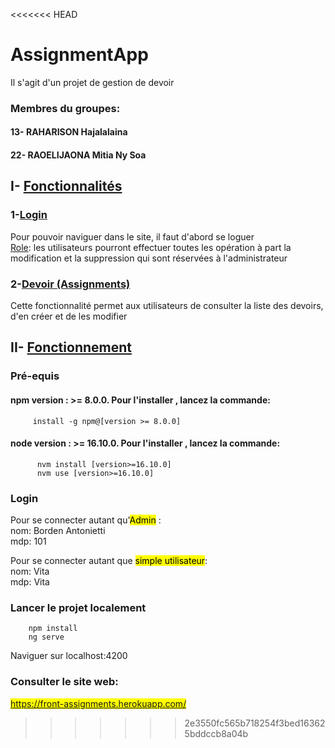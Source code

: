 <<<<<<< HEAD
# AssignmentApp

Il s'agit d'un projet de gestion de devoir

### Membres du groupes:</br>
  #### 13- RAHARISON Hajalalaina
  #### 22-  RAOELIJAONA Mitia Ny Soa

## I- <ins>Fonctionnalités</ins>
  ### 1-<ins>Login</ins>
   Pour pouvoir naviguer dans le site, il faut d'abord se loguer<br />
   <ins>Role</ins>: les utilisateurs pourront effectuer toutes les opération à part la modification et la suppression qui sont réservées à l'administrateur
  
  ### 2-<ins>Devoir (Assignments)<ins>
  Cette fonctionnalité permet aux utilisateurs de consulter la liste des devoirs, d'en créer et de les modifier 
  
  ## II- <ins>Fonctionnement</ins>
  ### Pré-equis
  #### npm version : >= 8.0.0. Pour l'installer , lancez la commande:
         install -g npm@[version >= 8.0.0]
  #### node version : >= 16.10.0. Pour l'installer , lancez la commande:
          nvm install [version>=16.10.0]
          nvm use [version>=16.10.0]
  ### Login
  Pour se connecter autant qu'<mark>Admin</mark> :</br>
  nom: Borden Antonietti</br>
  mdp: 101</br>
  
  Pour se connecter autant que <mark>simple utilisateur</mark>: </br>
  nom: Vita</br>
  mdp: Vita
  
  ### Lancer le projet localement
        npm install
        ng serve
   Naviguer sur localhost:4200
  
  ### Consulter le site web:
  <mark>https://front-assignments.herokuapp.com/</mark>
  
 
>>>>>>> 2e3550fc565b718254f3bed163625bddccb8a04b
